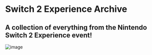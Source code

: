 # Switch 2 Experience Archive
## A collection of everything from the Nintendo Switch 2 Experience event!

![image](https://www.nintendo.com/eu/media/images/hardware_2/nintendo_switch_18/announcement/2x1_NSwitch2_Experience_Website_2000x1000_AllLanguages_image1280w.jpg)
